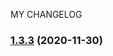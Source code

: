 MY CHANGELOG
### [1.3.3](https://github.com/ciciZhangchenchen/standard-version-test/compare/主流程1.3.1...主流程1.3.3) (2020-11-30)
